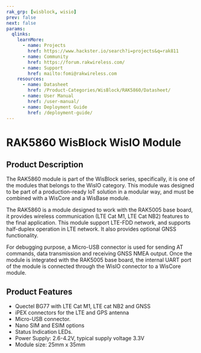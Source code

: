 ```yaml
---
rak_grp: [wisblock, wisio]
prev: false
next: false
params:
  qlinks:
    learnMore:
      - name: Projects 
        href: https://www.hackster.io/search?i=projects&q=rak811
      - name: Community
        href: https://forum.rakwireless.com/
      - name: Support
        href: mailto:fomi@rakwireless.com
    resources:
      - name: Datasheet
        href: /Product-Categories/WisBlock/RAK5860/Datasheet/
      - name: User Manual
        href: /user-manual/
      - name: Deployment Guide
        href: /deployment-guide/
---
```


# RAK5860 WisBlock WisIO Module


## Product Description

The RAK5860 module is part of the WisBlock series, specifically, it is one of the modules that belongs to the WisIO category. This module was designed to be part of a production-ready IoT solution in a modular way, and must be combined with a WisCore and a WisBase module. 

The RAK5860 is a module designed to work with the RAK5005 base board, it provides wireless communication (LTE Cat M1, LTE Cat NB2) features to the final application. This module support LTE-FDD network, and supports half-duplex operation in LTE network. It also provides optional GNSS functionality.

For debugging purpose, a Micro-USB connector is used for sending AT commands, data transmission and receiving GNSS NMEA output. Once the module is integrated with the RAK5005 base board, the internal UART port of the module is connected through the WisIO connector to a WisCore module.


<rk-btn
  src="../Datasheet/"
  label="Get Started with RAK5860 WisBlock WisIO Module"
/>

<rk-quick-links :params="$page.frontmatter.params.qlinks"/>

## Product Features 

- Quectel BG77 with LTE Cat M1, LTE cat NB2 and GNSS
- iPEX connectors for the LTE and GPS antenna
- Micro-USB connector.
- Nano SIM and ESIM options
- Status Indication LEDs.
- Power Supply: 2.6-4.2V, typical supply voltage 3.3V
- Module size: 25mm x 35mm

<rk-btn
  src="https://store.rakwireless.com/"
  label="Buy a RAK5860 WisBlock WisIO Module"
  _blank
/>
